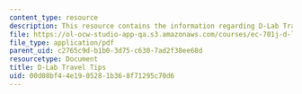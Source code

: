 ```yaml
---
content_type: resource
description: This resource contains the information regarding D-Lab Travel Tips.
file: https://ol-ocw-studio-app-qa.s3.amazonaws.com/courses/ec-701j-d-lab-i-development-fall-2009/00d08bf44e1905281b368f71295c70d6_MITEC_701JF09_read33_tips.pdf
file_type: application/pdf
parent_uid: c2765c9d-b1b0-3d75-c630-7ad2f38ee68d
resourcetype: Document
title: D-Lab Travel Tips
uid: 00d08bf4-4e19-0528-1b36-8f71295c70d6
---
```

